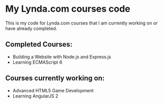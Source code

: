 # My Lynda.com courses code
This is my code for Lynda.com courses that I am currently working on or have already completed.

## Completed Courses:

 - Building a Website with Node.js and Express.js
 - Learning ECMAScript 6


## Courses currently working on:

 - Advanced HTML5 Game Development
 - Learning AngularJS 2
